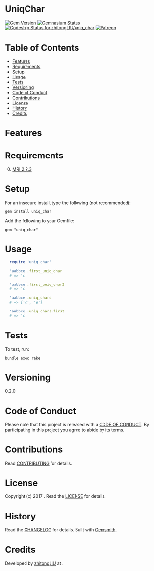 # UniqChar

[![Gem Version](https://badge.fury.io/rb/uniq_char.svg)](http://badge.fury.io/rb/uniq_char)
[![Gemnasium Status](https://gemnasium.com/zhitongliu/uniq_char.svg)](https://gemnasium.com/zhitongliu/uniq_char)
[![Codeship Status for zhitongLIU/uniq_char](https://app.codeship.com/projects/5217c980-870e-0135-dfbb-66311f7cf82a/status?branch=master)](https://app.codeship.com/projects/248262)
[![Patreon](https://img.shields.io/badge/patreon-donate-brightgreen.svg)](https://www.patreon.com/)

<!-- Tocer[start]: Auto-generated, don't remove. -->

# Table of Contents

- [Features](#features)
- [Requirements](#requirements)
- [Setup](#setup)
- [Usage](#usage)
- [Tests](#tests)
- [Versioning](#versioning)
- [Code of Conduct](#code-of-conduct)
- [Contributions](#contributions)
- [License](#license)
- [History](#history)
- [Credits](#credits)

<!-- Tocer[finish]: Auto-generated, don't remove. -->

# Features

# Requirements

0. [MRI 2.2.3](https://www.ruby-lang.org)

# Setup

For an insecure install, type the following (not recommended):

    gem install uniq_char

Add the following to your Gemfile:

    gem "uniq_char"

# Usage
```ruby
  require 'uniq_char'

  'aabbce'.first_uniq_char
  # => 'c'

  'aabbce'.first_uniq_char2
  # => 'c'

  'aabbce'.uniq_chars
  # => ['c', 'e']

  'aabbce'.uniq_chars.first
  # => 'c'
```
# Tests

To test, run:

    bundle exec rake

# Versioning
0.2.0

# Code of Conduct

Please note that this project is released with a [CODE OF CONDUCT](CODE_OF_CONDUCT.md). By participating in this project
you agree to abide by its terms.

# Contributions

Read [CONTRIBUTING](CONTRIBUTING.md) for details.

# License

Copyright (c) 2017 []().
Read the [LICENSE](LICENSE.md) for details.

# History

Read the [CHANGELOG](CHANGELOG.md) for details.
Built with [Gemsmith](https://github.com/bkuhlmann/gemsmith).

# Credits

Developed by [zhitongLIU]() at []().

